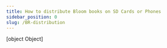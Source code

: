 ```yaml
---
title: How to distribute Bloom books on SD Cards or Phones
sidebar_position: 0
slug: /BR-distribution
---
```



[object Object]